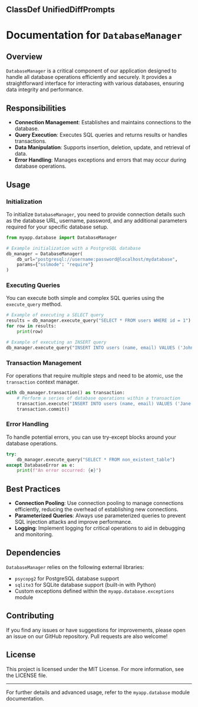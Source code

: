 ## ClassDef UnifiedDiffPrompts
# Documentation for `DatabaseManager`

## Overview

`DatabaseManager` is a critical component of our application designed to handle all database operations efficiently and securely. It provides a straightforward interface for interacting with various databases, ensuring data integrity and performance.

## Responsibilities

- **Connection Management**: Establishes and maintains connections to the database.
- **Query Execution**: Executes SQL queries and returns results or handles transactions.
- **Data Manipulation**: Supports insertion, deletion, update, and retrieval of data.
- **Error Handling**: Manages exceptions and errors that may occur during database operations.

## Usage

### Initialization

To initialize `DatabaseManager`, you need to provide connection details such as the database URL, username, password, and any additional parameters required for your specific database setup.

```python
from myapp.database import DatabaseManager

# Example initialization with a PostgreSQL database
db_manager = DatabaseManager(
    db_url="postgresql://username:password@localhost/mydatabase",
    params={"sslmode": "require"}
)
```

### Executing Queries

You can execute both simple and complex SQL queries using the `execute_query` method.

```python
# Example of executing a SELECT query
results = db_manager.execute_query("SELECT * FROM users WHERE id = 1")
for row in results:
    print(row)

# Example of executing an INSERT query
db_manager.execute_query("INSERT INTO users (name, email) VALUES ('John Doe', 'john@example.com')")
```

### Transaction Management

For operations that require multiple steps and need to be atomic, use the `transaction` context manager.

```python
with db_manager.transaction() as transaction:
    # Perform a series of database operations within a transaction
    transaction.execute("INSERT INTO users (name, email) VALUES ('Jane Doe', 'jane@example.com')")
    transaction.commit()
```

### Error Handling

To handle potential errors, you can use try-except blocks around your database operations.

```python
try:
    db_manager.execute_query("SELECT * FROM non_existent_table")
except DatabaseError as e:
    print(f"An error occurred: {e}")
```

## Best Practices

- **Connection Pooling**: Use connection pooling to manage connections efficiently, reducing the overhead of establishing new connections.
- **Parameterized Queries**: Always use parameterized queries to prevent SQL injection attacks and improve performance.
- **Logging**: Implement logging for critical operations to aid in debugging and monitoring.

## Dependencies

`DatabaseManager` relies on the following external libraries:

- `psycopg2` for PostgreSQL database support
- `sqlite3` for SQLite database support (built-in with Python)
- Custom exceptions defined within the `myapp.database.exceptions` module

## Contributing

If you find any issues or have suggestions for improvements, please open an issue on our GitHub repository. Pull requests are also welcome!

## License

This project is licensed under the MIT License. For more information, see the LICENSE file.

---

For further details and advanced usage, refer to the `myapp.database` module documentation.

